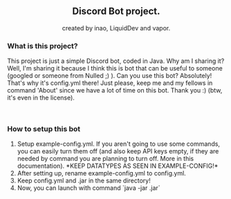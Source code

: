 <div align="center">
<h2>Discord Bot project.</h2>
</div>
<div align="center">
created by inao, LiquidDev and vapor.
</div>

<h3>
What is this project?
</h3>
<p>
This project is just a simple Discord bot, coded in Java. Why am I sharing it? Well, I'm sharing it because I think this is bot that can be useful to someone (googled or someone from Nulled ;) ).
Can you use this bot? Absolutely! That's why it's config.yml there! Just please, keep me and my fellows in command 'About' since we have a lot of time on this bot. Thank you :) (btw, it's even in the license).
</p>
<br>
<h3>
How to setup this bot
</h3>
<ol>
<li>Setup example-config.yml. If you aren't going to use some commands, you can easily turn them off (and also keep API keys empty, if they are needed by command you are planning to turn off. More in this documentation). *KEEP DATATYPES AS SEEN IN EXAMPLE-CONFIG!*</li>
<li>After setting up, rename example-config.yml to config.yml.</li>
<li>Keep config.yml and .jar in the same directory!</li>
<li>Now, you can launch with command `java -jar <bot>.jar`</li>
</ol>
